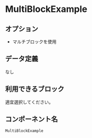 # MultiBlockExample

## オプション

- マルチブロックを使用

## データ定義

なし

## 利用できるブロック

適宜選択してください。

## コンポーネント名

`MultiBlockExample`
